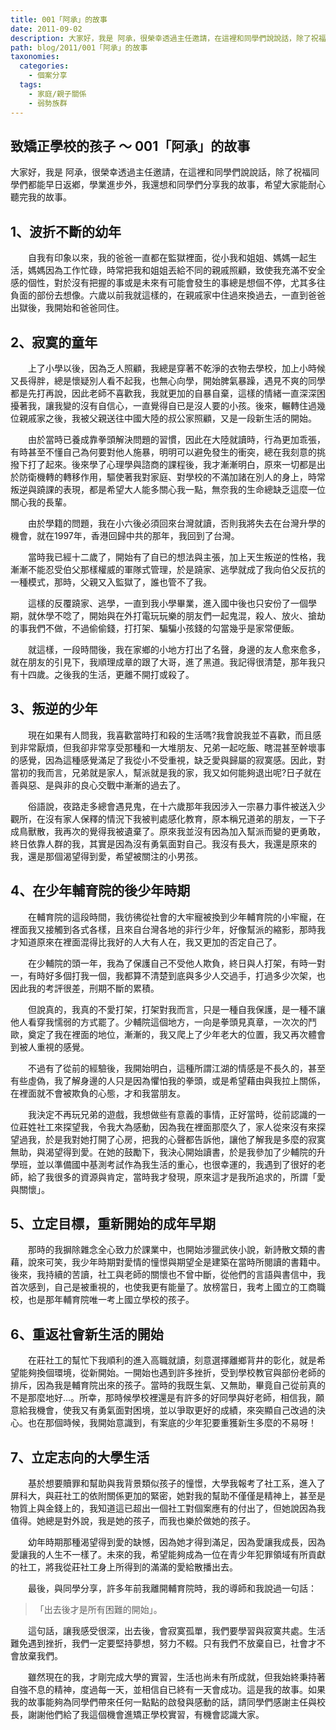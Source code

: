 ```yaml
---
title: 001「阿承」的故事
date: 2011-09-02
description: 大家好，我是 阿承，很榮幸透過主任邀請，在這裡和同學們說說話，除了祝福同學們都能早日返鄕，學業進步外，我還想和同學們分享我的故事，希望大家能耐心聽完我的故事。
path: blog/2011/001「阿承」的故事
taxonomies:
  categories: 
    - 個案分享
  tags: 
    - 家庭/親子關係
    - 弱勢族群
---
```

## **致矯正學校的孩子 ～ 001「阿承」的故事**

大家好，我是 阿承，很榮幸透過主任邀請，在這裡和同學們說說話，除了祝福同學們都能早日返鄕，學業進步外，我還想和同學們分享我的故事，希望大家能耐心聽完我的故事。
<!-- more -->
## **1、波折不斷的幼年**
　　自我有印象以來，我的爸爸一直都在監獄裡面，從小我和姐姐、媽媽一起生活，媽媽因為工作忙碌，時常把我和姐姐丟給不同的親戚照顧，致使我充滿不安全感的個性，對於沒有把握的事或是未來有可能會發生的事總是想個不停，尤其多往負面的部份去想像。六歲以前我就這樣的，在親戚家中住過來換過去，一直到爸爸出獄後，我開始和爸爸同住。

## **2、寂寞的童年**
　　上了小學以後，因為乏人照顧，我總是穿著不乾淨的衣物去學校，加上小時候又長得胖，總是懷疑別人看不起我，也無心向學，開始脾氣暴躁，遇見不爽的同學都是先打再說，因此老師不喜歡我，我就更加的自暴自棄，這樣的情緒一直深深困擾著我，讓我變的沒有自信心，一直覺得自已是沒人要的小孩。後來，輾轉住過幾位親戚家之後，我被父親送往中國大陸的叔公家照顧，又是一段新生活的開始。

　　由於當時已養成靠拳頭解決問題的習慣，因此在大陸就讀時，行為更加乖張，有時甚至不懂自己為何要對他人施暴，明明可以避免發生的衝突，總在我刻意的挑撥下打了起來。後來學了心理學與諮商的課程後，我才漸漸明白，原來一切都是出於防衛機轉的轉移作用，驅使著我對家庭、對學校的不滿加諸在別人的身上，時常叛逆與蹺課的表現，都是希望大人能多關心我一點，無奈我的生命總缺乏這麼一位關心我的長輩。

　　由於學籍的問題，我在小六後必須回來台灣就讀，否則我將失去在台灣升學的機會，就在1997年，香港回歸中共的那年，我回到了台灣。

　　當時我已經十二歲了，開始有了自已的想法與主張，加上天生叛逆的性格，我漸漸不能忍受伯父那樣權威的軍隊式管理，於是蹺家、逃學就成了我向伯父反抗的一種模式，那時，父親又入監獄了，誰也管不了我。


　　這樣的反覆蹺家、逃學，一直到我小學畢業，進入國中後也只安份了一個學期，就休學不唸了，開始與在外打電玩玩樂的朋友們一起鬼混，殺人、放火、搶劫的事我們不做，不過偷偷錢，打打架、騙騙小孩錢的勾當幾乎是家常便飯。

　　就這樣，一段時間後，我在家鄉的小地方打出了名聲，身邊的友人愈來愈多，就在朋友的引見下，我順理成章的跟了大哥，進了黑道。我記得很清楚，那年我只有十四歲。之後我的生活，更離不開打或殺了。

## **3、叛逆的少年**

　　現在如果有人問我，我喜歡當時打和殺的生活嗎?我會說我並不喜歡，而且感到非常厭煩，但我卻非常享受那種和一大堆朋友、兄弟一起吃飯、瞎混甚至幹壞事的感覺，因為這種感覺滿足了我從小不受重視，缺乏愛與歸屬的寂寞感。因此，對當初的我而言，兄弟就是家人，幫派就是我的家，我又如何能夠退出呢?日子就在善與惡、是與非的良心交戰中漸漸的過去了。

　　俗語說，夜路走多總會遇見鬼，在十六歲那年我因涉入一宗暴力事件被送入少觀所，在沒有家人保釋的情況下我被判處感化教育，原本稱兄道弟的朋友，一下子成鳥獸散，我再次的覺得我被遺棄了。原來我並沒有因為加入幫派而變的更勇敢，終日依靠人群的我，其實是因為沒有勇氣面對自己。我沒有長大，我還是原來的我，還是那個渴望得到愛，希望被關注的小男孩。

## **4、在少年輔育院的後少年時期**

　　在輔育院的這段時間，我彷彿從社會的大牢寵被換到少年輔育院的小牢寵，在裡面我又接觸到各式各樣，且來自台灣各地的非行少年，好像幫派的縮影，那時我才知道原來在裡面混得比我好的人大有人在，我又更加的否定自己了。

　　在少輔院的頭一年，我為了保護自己不受他人欺負，終日與人打架，有時一對一，有時好多個打我一個，我都算不清楚到底與多少人交過手，打過多少次架，也因此我的考評很差，刑期不斷的累積。

　　但說真的，我真的不愛打架，打架對我而言，只是一種自我保護，是一種不讓他人看穿我懦弱的方式罷了。少輔院這個地方，一向是拳頭見真章，一次次的鬥歐，奠定了我在裡面的地位，漸漸的，我又爬上了少年老大的位置，我又再次體會到被人重視的感覺。


　　不過有了從前的經驗後，我開始明白，這種所謂江湖的情感是不長久的，甚至有些虛偽，我了解身邊的人只是因為懼怕我的拳頭，或是希望藉由與我拉上關係，在裡面就不會被欺負的心態，才和我當朋友。

　　我決定不再玩兄弟的遊戲，我想做些有意義的事情，正好當時，從前認識的一位莊姓社工來探望我，令我大為感動，因為我在裡面那麼久了，家人從來沒有來探望過我，於是我對她打開了心房，把我的心聲都告訴他，讓他了解我是多麼的寂寞無助，與渴望得到愛。在她的鼓勵下，我決心開始讀書，於是我參加了少輔院的升學班，並以準備國中基測考試作為我生活的重心，也很幸運的，我遇到了很好的老師，給了我很多的資源與肯定，當時我才發現，原來這才是我所追求的，所謂「愛與關懷」。

## **5、立定目標，重新開始的成年早期**

　　那時的我摒除雜念全心致力於課業中，也開始涉獵武俠小說，新詩散文類的書藉，說來可笑，我少年時期對愛情的憧憬與期望全是建築在當時所閱讀的書籍中。後來，我持續的苦讀，社工與老師的關懷也不曾中斷，從他們的言語與書信中，我首次感到，自己是被重視的，也使我更有能量了。放榜當日，我考上國立的工商職校，也是那年輔育院唯一考上國立學校的孩子。

## **6、重返社會新生活的開始**

　　在莊社工的幫忙下我順利的進入高職就讀，刻意選擇離鄉背井的彰化，就是希望能夠換個環境，從新開始。一開始也遇到許多挫折，受到學校教官與部份老師的排斥，因為我是輔育院出來的孩子。當時的我既生氣、又無助，畢竟自己從前真的不是那麼地好…。所幸，那時候學校裡還是有許多的好同學與好老師，相信我，願意給我機會，使我又有勇氣面對困境，並以爭取更好的成績，來突顯自己改過的決心。也在那個時候，我開始意識到，有案底的少年犯要重獲新生多麼的不易呀！

## **7、立定志向的大學生活**

　　基於想要贖罪和幫助與我背景類似孩子的憧憬，大學我報考了社工系，進入了屏科大，與莊社工的依附關係更加的緊密，她對我的幫助不僅僅是精神上，甚至是物質上與金錢上的，我知道這已超出一個社工對個案應有的付出了，但她說因為我值得。她總是對外說，我是她的孩子，而我也樂於做她的孩子。

　　幼年時期那種渴望得到愛的缺憾，因為她才得到滿足，因為愛讓我成長，因為愛讓我的人生不一樣了。未來的我，希望能夠成為一位在青少年犯罪領域有所貢獻的社工，將我從莊社工身上所得到的滿滿的愛給散播出去。
　　

　　最後，與同學分享，許多年前我離開輔育院時，我的導師和我說過一句話：
> 「出去後才是所有困難的開始」。


　　這句話，讓我感受很深，出去後，會寂寞孤單，我們要學習與寂寞共處。生活難免遇到挫折，我們一定要堅持夢想，努力不輟。只有我們不放棄自已，社會才不會放棄我們。


　　雖然現在的我，才剛完成大學的實習，生活也尚未有所成就，但我始終秉持著自強不息的精神，度過每一天，並相信自已終有一天會成功。這是我的故事。如果我的故事能夠為同學們帶來任何一點點的啟發與感動的話，請同學們感謝主任與校長，謝謝他們給了我這個機會進矯正學校實習，有機會認識大家。
